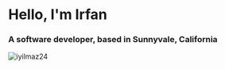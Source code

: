 <h1 align="left">Hello, I'm Irfan</h1>
<h3 align="left">A software developer, based in Sunnyvale, California</h3>



<p><img align="left" src="https://github-readme-stats.vercel.app/api/top-langs?username=iyilmaz24&show_icons=true&locale=en&layout=compact" alt="iyilmaz24" /></p>
